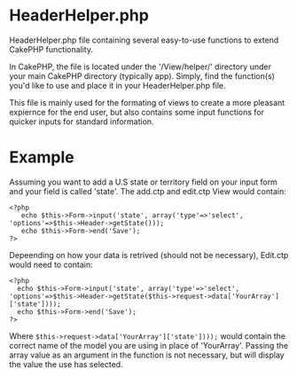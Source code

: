 HeaderHelper.php
=============

HeaderHelper.php file containing several easy-to-use functions to extend CakePHP functionality.

In CakePHP, the file is located under the '/View/helper/' directory under your main CakePHP directory (typically app).  Simply, find the function(s) you'd like to use and place it in your HeaderHelper.php file.

This file is mainly used for the formating of views to create a more pleasant expiernce for the end user, but also contains some input functions for quicker inputs for standard information.

Example
=============

Assuming you want to add a U.S state or territory field on your input form and your field is called 'state'.  The add.ctp and edit.ctp View would contain:

```
<?php
   echo $this->Form->input('state', array('type'=>'select', 'options'=>$this->Header->getState()));
   echo $this->Form->end('Save');
?>
```

Depeending on how your data is retrived (should not be necessary), Edit.ctp would need to contain:
```
<?php
  echo $this->Form->input('state', array('type'=>'select', 'options'=>$this->Header->getState($this->request->data['YourArray']['state'])));
  echo $this->Form->end('Save');
?>
```

Where `$this->request->data['YourArray']['state'])));` would contain the correct name of the model you are using in place of 'YourArray'.  Passing the array value as an argument in the function is not necessary, but will display the value the use has selected.
